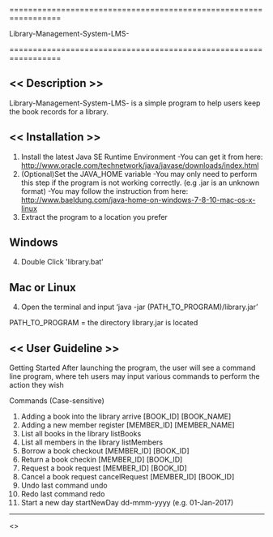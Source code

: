 =================================================================

Library-Management-System-LMS-

=================================================================


<< Description >>
---------------------
Library-Management-System-LMS- is a simple program to help users keep the book records for a library.

<< Installation >>
---------------------

  1. Install the latest Java SE Runtime Environment 
        -You can get it from here: http://www.oracle.com/technetwork/java/javase/downloads/index.html
  2. (Optional)Set the JAVA_HOME variable
	-You may only need to perform this step if the program is not working correctly. (e.g .jar is an unknown format)
	-You may follow the instruction from here: http://www.baeldung.com/java-home-on-windows-7-8-10-mac-os-x-linux
3. Extract the program to a location you prefer

Windows
----
  4. Double Click 'library.bat'

Mac or Linux 
----  
  4. Open the terminal and input ‘java -jar (PATH_TO_PROGRAM)/library.jar’

PATH_TO_PROGRAM = the directory library.jar is located


<< User Guideline >>
---------------------------

Getting Started
After launching the program, the user will see a command line program, where teh users may input various commands to perform the action they wish

Commands (Case-sensitive)
1. Adding a book into the library
arrive [BOOK_ID] [BOOK_NAME]
2. Adding a new member
register [MEMBER_ID] [MEMBER_NAME]
3. List all books in the library
listBooks
4. List all members in the library
	listMembers
5. Borrow a book
	checkout [MEMBER_ID] [BOOK_ID]
6. Return a book
	checkin [MEMBER_ID] [BOOK_ID]
7. Request a book
request [MEMBER_ID] [BOOK_ID]
8. Cancel a book request
cancelRequest [MEMBER_ID] [BOOK_ID]
9. Undo last command
undo
10. Redo last command
	redo
11. Start a new day
startNewDay dd-mmm-yyyy (e.g. 01-Jan-2017)




-----------------------------------------------------------------


<<End>>
